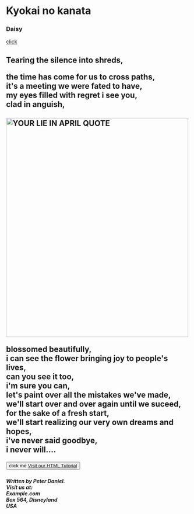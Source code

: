 <!Doctype html>
<html>
<head>
 
 <h1>Kyokai no kanata</h1>
<h3><b> Daisy </b></h3>    
 <a href="#C4">click</a>
</head>   
<body>
<h2>Tearing the silence into shreds,<br>

the time has come for us to cross paths,<br>
it's a meeting we were fated to have,<br>
my eyes filled with regret i see you,<br>
clad in anguish,<br>                                                    
<a href="default.html"><img src="../images/YLIA.png" alt="YOUR LIE IN APRIL QUOTE" style="width:500px;height:600px;"> 
   <br> </a>


blossomed beautifully,<br>
i can see the flower bringing joy to people's lives,<br>
can you see it too,<br>
i'm sure you can,<br>
let's paint over all the mistakes we've made,<br>
we'll start over and over again until we suceed,<br>
for the sake of a fresh start,<br>
we'll start realizing  our very own dreams and hopes,<br>
i've never said goodbye,<br>
i never will....</h2></h2>
<h5 id="C4">
<button>click me <a href="index.html" title="Go to W3Schools HTML section">Visit our HTML Tutorial</a>
 </button></h5>
 
<address><strong>
<p> Written by Peter Daniel.<br> 
Visit us at:<br>
Example.com<br>
Box 564, Disneyland<br>
USA </p>
</strong></address>
</style>
</body>
</html> 
